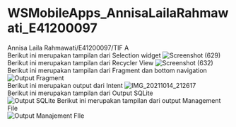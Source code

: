 # WSMobileApps_AnnisaLailaRahmawati_E41200097
Annisa Laila Rahmawati/E41200097/TIF A </br>
Berikut ini merupakan tampilan dari Selection widget
![Screenshot (629)](https://user-images.githubusercontent.com/80298315/135999637-7fc2c54e-3c44-4cfa-aa2c-10176095091f.png) </br>
Berikut ini merupakan tampilan dari Recycler View
![Screenshot (632)](https://user-images.githubusercontent.com/80298315/136219210-dde09e73-f815-483f-9695-e48f323d6912.png)
<br>
Berikut ini merupakan tampilan dari Fragment dan bottom navigation <br>
![Output Fragment](https://user-images.githubusercontent.com/80298315/137068083-c8c986e4-0a71-4c3a-8c09-4a4b5e14f4c1.png)
<br>
Berikut ini merupakan output dari Intent
![IMG_20211014_212617](https://user-images.githubusercontent.com/80298315/137337859-4fcd6982-7d78-4c0a-a70c-4e98a61c73d0.jpg)
<br>
Berikut ini merupakan tampilan dari Output SQLite <br>
![Output SQLite](https://user-images.githubusercontent.com/80298315/138561873-0e68cc31-261d-4c6b-b953-e9c7ada8bfed.jpg)
Berikut ini merupakan tampilan dari output Management File <br>
![Output Manajement FIle](https://user-images.githubusercontent.com/80298315/138561875-a3795503-2c0c-4ec5-a93f-d1b61f77e353.jpg)
